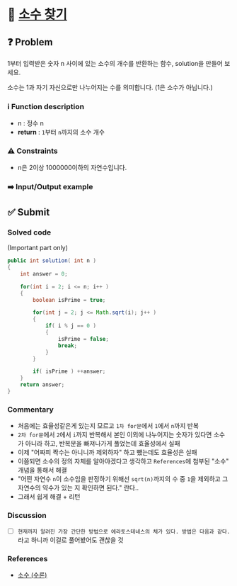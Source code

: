 # :bookmark_tabs: [소수 찾기][title]

## :question: Problem
1부터 입력받은 숫자 n 사이에 있는 소수의 개수를 반환하는 함수, solution을 만들어 보세요.

소수는 1과 자기 자신으로만 나누어지는 수를 의미합니다.
(1은 소수가 아닙니다.)
### :information_source: Function description
- n : 정수 n
- __return__ : `1`부터 `n`까지의 소수 개수

### :warning: Constraints
- n은 2이상 1000000이하의 자연수입니다.

### :arrow_right: Input/Output example

## :white_check_mark: Submit
### Solved code
(Important part only)
``` java
public int solution( int n )
{
    int answer = 0;

    for(int i = 2; i <= n; i++ )
    {
        boolean isPrime = true;

        for(int j = 2; j <= Math.sqrt(i); j++ )
        {
            if( i % j == 0 )
            {
                isPrime = false;
                break;
            }
        }

        if( isPrime ) ++answer;
    }
    return answer;
}
```
### Commentary
- 처음에는 효율성같은게 있는지 모르고 `1차 for문`에서 `1`에서 `n`까지 반복
- `2차 for문`에서 `2`에서 `i`까지 반복해서 본인 이외에 나누어지는 숫자가 있다면 소수가 아니라 하고, 반복문을 빠져나가게 풀었는데 효율성에서 실패
- 이제 "어짜피 짝수는 아니니까 제외하자" 하고 뺐는데도 효율성은 실패
- 이쯤되면 소수의 정의 자체를 알아야겠다고 생각하고 `References`에 첨부된 "소수" 개념을 통해서 해결
- "어떤 자연수 `n`이 소수임을 판정하기 위해선 `sqrt(n)`까지의 수 중 `1`을 제외하고 그 자연수의 약수가 있는 지 확인하면 된다." 란다..
- 그래서 쉽게 해결 + 리턴

### Discussion
- [ ] `현재까지 알려진 가장 간단한 방법으로 에라토스테네스의 체가 있다. 방법은 다음과 같다.`라고 하니까 이걸로 풀어봤어도 괜찮을 것

### References
- [소수 (수론)](https://ko.wikipedia.org/wiki/%EC%86%8C%EC%88%98_(%EC%88%98%EB%A1%A0))

[title]: https://programmers.co.kr/learn/courses/30/lessons/12921?language=java